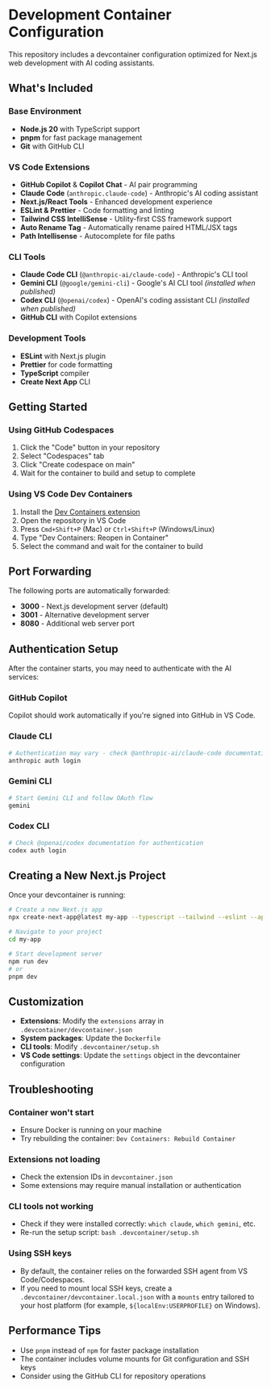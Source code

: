 # Development Container Configuration

This repository includes a devcontainer configuration optimized for Next.js web development with AI coding assistants.

## What's Included

### Base Environment

- **Node.js 20** with TypeScript support
- **pnpm** for fast package management
- **Git** with GitHub CLI

### VS Code Extensions

- **GitHub Copilot** & **Copilot Chat** - AI pair programming
- **Claude Code** (`anthropic.claude-code`) - Anthropic's AI coding assistant
- **Next.js/React Tools** - Enhanced development experience
- **ESLint & Prettier** - Code formatting and linting
- **Tailwind CSS IntelliSense** - Utility-first CSS framework support
- **Auto Rename Tag** - Automatically rename paired HTML/JSX tags
- **Path Intellisense** - Autocomplete for file paths

### CLI Tools

- **Claude Code CLI** (`@anthropic-ai/claude-code`) - Anthropic's CLI tool
- **Gemini CLI** (`@google/gemini-cli`) - Google's AI CLI tool *(installed when published)*
- **Codex CLI** (`@openai/codex`) - OpenAI's coding assistant CLI *(installed when published)*
- **GitHub CLI** with Copilot extensions

### Development Tools

- **ESLint** with Next.js plugin
- **Prettier** for code formatting
- **TypeScript** compiler
- **Create Next App** CLI

## Getting Started

### Using GitHub Codespaces

1. Click the "Code" button in your repository
2. Select "Codespaces" tab
3. Click "Create codespace on main"
4. Wait for the container to build and setup to complete

### Using VS Code Dev Containers

1. Install the [Dev Containers extension](https://marketplace.visualstudio.com/items?itemName=ms-vscode-remote.remote-containers)
2. Open the repository in VS Code
3. Press `Cmd+Shift+P` (Mac) or `Ctrl+Shift+P` (Windows/Linux)
4. Type "Dev Containers: Reopen in Container"
5. Select the command and wait for the container to build

## Port Forwarding

The following ports are automatically forwarded:

- **3000** - Next.js development server (default)
- **3001** - Alternative development server
- **8080** - Additional web server port

## Authentication Setup

After the container starts, you may need to authenticate with the AI services:

### GitHub Copilot

Copilot should work automatically if you're signed into GitHub in VS Code.

### Claude CLI

```bash
# Authentication may vary - check @anthropic-ai/claude-code documentation
anthropic auth login
```

### Gemini CLI

```bash
# Start Gemini CLI and follow OAuth flow
gemini
```

### Codex CLI

```bash
# Check @openai/codex documentation for authentication
codex auth login
```

## Creating a New Next.js Project

Once your devcontainer is running:

```bash
# Create a new Next.js app
npx create-next-app@latest my-app --typescript --tailwind --eslint --app

# Navigate to your project
cd my-app

# Start development server
npm run dev
# or
pnpm dev
```

## Customization

- **Extensions**: Modify the `extensions` array in `.devcontainer/devcontainer.json`
- **System packages**: Update the `Dockerfile`
- **CLI tools**: Modify `.devcontainer/setup.sh`
- **VS Code settings**: Update the `settings` object in the devcontainer configuration

## Troubleshooting

### Container won't start

- Ensure Docker is running on your machine
- Try rebuilding the container: `Dev Containers: Rebuild Container`

### Extensions not loading

- Check the extension IDs in `devcontainer.json`
- Some extensions may require manual installation or authentication

### CLI tools not working

- Check if they were installed correctly: `which claude`, `which gemini`, etc.
- Re-run the setup script: `bash .devcontainer/setup.sh`

### Using SSH keys

- By default, the container relies on the forwarded SSH agent from VS Code/Codespaces.
- If you need to mount local SSH keys, create a `.devcontainer/devcontainer.local.json` with a `mounts` entry tailored to your host platform (for example, `${localEnv:USERPROFILE}` on Windows).

## Performance Tips

- Use `pnpm` instead of `npm` for faster package installation
- The container includes volume mounts for Git configuration and SSH keys
- Consider using the GitHub CLI for repository operations
